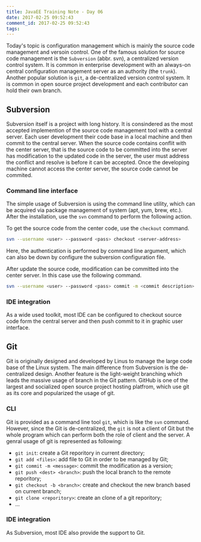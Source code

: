 ```yaml
---
title: JavaEE Training Note - Day 06
date: 2017-02-25 09:52:43
comment_id: 2017-02-25 09:52:43
tags:
---
```


Today's topic is configuration management which is mainly the source code management and versoin control.
One of the famous solution for source code management is the `Subversion` (abbr. svn),
a centralized version control system. It is common in enterprise development with an always-on
central configuration management server as an authority (the `trunk`). Another popular solution is 
`git`, a de-centralized version control system. It is common in open source project development and each 
contributor can hold their own branch.

<!-- more -->

Subversion
----------
Subversion itself is a project with long history. It is consindered as the most accepted implemention 
of the source code management tool with a central server. Each user development their code base in a local 
machine and then commit to the central server. When the source code contains conflit with the center server, 
that is the source code to be committed into the server has modification to the updated code in the server,
the user must address the conflict and resolve is before it can be accepted. Once the developing machine 
cannot access the center server, the source code cannot be commited.

### Command line interface 

The simple usage of Subversion is using the command line utility, which can be acquired via package 
management of system (apt, yum, brew, etc.). After the installation, use the `svn` command to perform the 
following action.

To get the source code from the center code, use the  `checkout` command.
```bash
svn --username <user> --password <pass> checkout <server-address>
```
Here, the authentication is performed by command line argument, which can also be down by configure 
the subversion configuration file. 

After update the source code, modification can be committed into the center server. 
In this case use the following command.
```bash 
svn --username <user> --password <pass> commit -m <commit description>
```

### IDE integration

As a wide used toolkit, most IDE can be configured to checkout source code form the 
central server and then push commit to it in graphic user interface.

Git 
---
Git is originally designed and developed by Linus to manage the large code base of the Linux system.
The main difference from Subversion is the de-centralized design. Another feature is the light-weight 
branching which leads the massive usage of branch in the Git pattern. GitHub is one of the largest 
and socialized open source project hosting platfrom, which use git as its core and popularized the usage 
of git. 

### CLI

Git is provided as a command line tool `git`, which is like the `svn` command. However, since the 
Git is de-centralized, the `git` is not a client of Git but the whole program which can perform both 
the role of client and the server. A genral usage of git is represented as following:

* `git init`: create a Git reporitory in current directory;
* `git add <files>`: add file to Git in order to be managed by Git;
* `git commit -m <message>`: commit the modification as a version;
* `git push <dest> <branch>`: push the local branch to the remote reporitory;
* `git checkout -b <branch>`: create and checkout the new branch based on current branch;
* `git clone <reporitory>`: create an clone of a git reporitory;
* ...

### IDE integration

As Subversion, most IDE also provide the support to Git.
